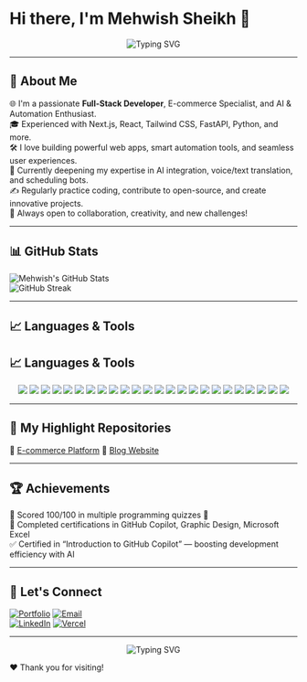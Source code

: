 # Hi there, I'm Mehwish Sheikh 👋  

<!-- Typing SVG (Top Animation) -->
<p align="center">
  <img src="https://readme-typing-svg.demolab.com?font=Fira+Code&size=24&pause=1000&color=06B6D4&center=true&vCenter=true&width=440&lines=Full-Stack+Developer;E-commerce+Specialist;AI+%26+Automation+Enthusiast" alt="Typing SVG" />
</p>

---

## 🚀 About Me
🌐 I'm a passionate **Full-Stack Developer**, E-commerce Specialist, and AI & Automation Enthusiast.  
🎓 Experienced with Next.js, React, Tailwind CSS, FastAPI, Python, and more.  
🛠️ I love building powerful web apps, smart automation tools, and seamless user experiences.  
🧠 Currently deepening my expertise in AI integration, voice/text translation, and scheduling bots.  
✍️ Regularly practice coding, contribute to open-source, and create innovative projects.  
🌟 Always open to collaboration, creativity, and new challenges!

---

## 📊 GitHub Stats

![Mehwish's GitHub Stats](https://github-readme-stats.vercel.app/api?username=MehwishSheikh15&show_icons=true&theme=radical)  
![GitHub Streak](https://github-readme-streak-stats.herokuapp.com/?user=MehwishSheikh15&theme=radical)

---

## 📈 Languages & Tools

## 📈 Languages & Tools

<p align="center">
  <img src="https://img.shields.io/badge/Next.js-000000?style=for-the-badge&logo=nextdotjs&logoColor=white"/>
  <img src="https://img.shields.io/badge/React-20232A?style=for-the-badge&logo=react&logoColor=61DAFB"/>
  <img src="https://img.shields.io/badge/TailwindCSS-06B6D4?style=for-the-badge&logo=tailwindcss&logoColor=white"/>
  <img src="https://img.shields.io/badge/HTML5-E34F26?style=for-the-badge&logo=html5&logoColor=white"/>
  <img src="https://img.shields.io/badge/CSS3-1572B6?style=for-the-badge&logo=css3&logoColor=white"/>
  <img src="https://img.shields.io/badge/JavaScript-F7DF1E?style=for-the-badge&logo=javascript&logoColor=black"/>
  <img src="https://img.shields.io/badge/TypeScript-3178C6?style=for-the-badge&logo=typescript&logoColor=white"/>
  <img src="https://img.shields.io/badge/Python-3670A0?style=for-the-badge&logo=python&logoColor=white"/>
  <img src="https://img.shields.io/badge/FastAPI-009688?style=for-the-badge&logo=fastapi&logoColor=white"/>
  <img src="https://img.shields.io/badge/Node.js-339933?style=for-the-badge&logo=nodedotjs&logoColor=white"/>
  <img src="https://img.shields.io/badge/SQLite-003B57?style=for-the-badge&logo=sqlite&logoColor=white"/>
  <img src="https://img.shields.io/badge/PostgreSQL-4169E1?style=for-the-badge&logo=postgresql&logoColor=white"/>
  <img src="https://img.shields.io/badge/MongoDB-4EA94B?style=for-the-badge&logo=mongodb&logoColor=white"/>
  <img src="https://img.shields.io/badge/Git-F05032?style=for-the-badge&logo=git&logoColor=white"/>
  <img src="https://img.shields.io/badge/Docker-2496ED?style=for-the-badge&logo=docker&logoColor=white"/>
  <img src="https://img.shields.io/badge/Postman-FF6C37?style=for-the-badge&logo=postman&logoColor=white"/>
  <img src="https://img.shields.io/badge/Vercel-000000?style=for-the-badge&logo=vercel&logoColor=white"/>
  <img src="https://img.shields.io/badge/Netlify-00C7B7?style=for-the-badge&logo=netlify&logoColor=white"/>
  <img src="https://img.shields.io/badge/NPM-CB3837?style=for-the-badge&logo=npm&logoColor=white"/>
  <img src="https://img.shields.io/badge/Streamlit-FF4B4B?style=for-the-badge&logo=streamlit&logoColor=white"/>
  <img src="https://img.shields.io/badge/Figma-F24E1E?style=for-the-badge&logo=figma&logoColor=white"/>
  <img src="https://img.shields.io/badge/Sanity-EF3A4F?style=for-the-badge&logo=sanity&logoColor=white"/>
  <img src="https://img.shields.io/badge/Automation-5A5A5A?style=for-the-badge&logo=automation&logoColor=white"/>
  <img src="https://img.shields.io/badge/OpenAI-412991?style=for-the-badge&logo=openai&logoColor=white"/>
</p>


---

## 📂 My Highlight Repositories
 
🔹 [E-commerce Platform]([https://github.com/MehwishSheikh/ecommerce-platform](https://github.com/MehwishSheikh15/DAY_6_STAGING_Comforty))  
🔹 [Blog Website]([https://github.com/MehwishSheikh/blog-website](https://github.com/MehwishSheikh15/Dynamic-Blog))  
  

---

## 🏆 Achievements

🥇 Scored 100/100 in multiple programming quizzes 💯  
📜 Completed certifications in GitHub Copilot, Graphic Design, Microsoft Excel  
✅ Certified in “Introduction to GitHub Copilot” — boosting development efficiency with AI  

---

## 🔗 Let's Connect

[![Portfolio](https://img.shields.io/badge/Portfolio-0078D4?logo=github&logoColor=white)]([https://yourportfolio.com]([[https://tailwind-portfolio-lac.vercel.app/]](https://mehwish-sheikh.vercel.app/)(https://mehwish-sheikh.vercel.app/)))  
[![Email](https://img.shields.io/badge/Email-D14836?logo=gmail&logoColor=white)](mailto:mehwishsheikh451sheikh@gmail.com)  
[![LinkedIn](https://img.shields.io/badge/LinkedIn-0A66C2?logo=linkedin&logoColor=white)]([https://linkedin.com/in/yourprofile](https://www.linkedin.com/in/mehwish-sheikh-9871442b6/))  
[![Vercel](https://img.shields.io/badge/Vercel-000?logo=vercel&logoColor=white)]([https://vercel.com/yourprofile](https://vercel.com/mehwish-sheikhs-projects))

---

<!-- Typing SVG (Bottom Animation) -->
<p align="center">
  <img src="https://readme-typing-svg.demolab.com?font=Fira+Code&size=20&pause=1000&color=06B6D4&width=435&lines=Thanks+for+visiting+my+GitHub!;Happy+Coding" alt="Typing SVG" />
</p>

❤️ Thank you for visiting!







